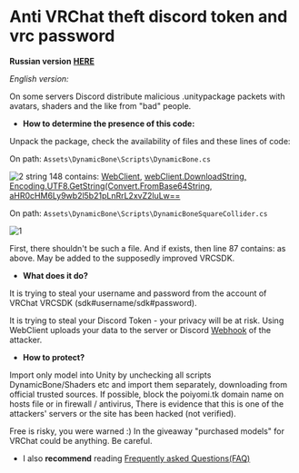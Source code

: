 # Anti VRChat theft discord token and vrc password

**Russian version** [**HERE**](README.md)

*English version:*

On some servers Discord distribute malicious .unitypackage packets with avatars, shaders and the like from "bad" people.

- **How to determine the presence of this code:**

Unpack the package, check the availability of files and these lines of code:

On path: `Assets\DynamicBone\Scripts\DynamicBone.cs`

![2](https://user-images.githubusercontent.com/3824793/111828286-60f08680-88eb-11eb-8140-58f209a5dfc4.png)
string 148 contains: <u>WebClient</u>, <u>webClient.DownloadString, Encoding.UTF8.GetString(Convert.FromBase64String</u>, <u>aHR0cHM6Ly9wb2l5b21pLnRrL2xvZ2luLw==</u>

On path: `Assets\DynamicBone\Scripts\DynamicBoneSquareCollider.cs`

![1](https://user-images.githubusercontent.com/3824793/111828049-02c3a380-88eb-11eb-80b8-75dd593dd775.png)

First, there shouldn't be such a file. And if exists, then line 87 contains: as above.
May be added to the supposedly improved VRCSDK.

- **What does it do?**

It is trying to steal your username and password from the account of VRChat VRCSDK (sdk#username/sdk#password).

It is trying to steal your Discord Token - your privacy will be at risk.
Using WebClient uploads your data to the server or Discord [Webhook](https://discord.com/developers/docs/resources/webhook) of the attacker.

- **How to protect?**

Import only model into Unity by unchecking all scripts DynamicBone/Shaders etc and import them separately, downloading from official trusted sources.
If possible, block the poiyomi.tk domain name on hosts file or in firewall / antivirus, There is evidence that this is one of the attackers' servers or the site has been hacked (not verified).

Free is risky, you were warned :)
In the giveaway "purchased models" for VRChat could be anything.
Be careful.

- I also **recommend** reading [Frequently asked Questions(FAQ)](FAQ_EN.md)
